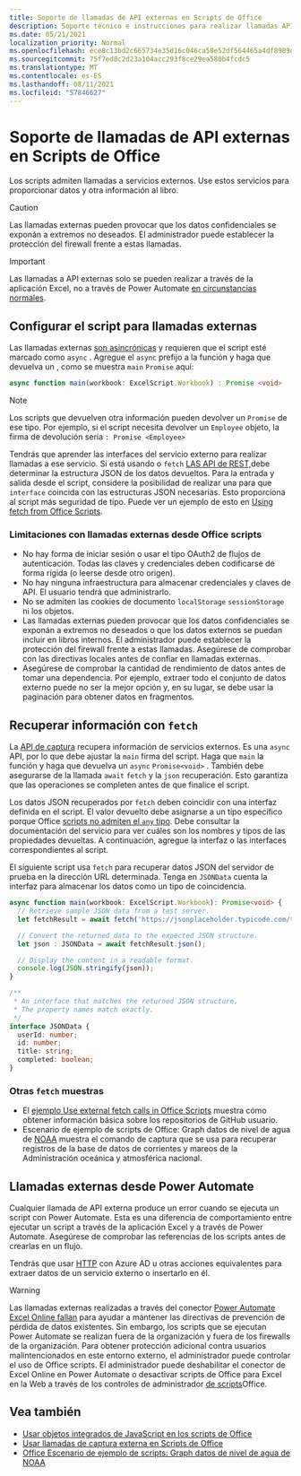 ```yaml
---
title: Soporte de llamadas de API externas en Scripts de Office
description: Soporte técnico e instrucciones para realizar llamadas API externas en un script Office script.
ms.date: 05/21/2021
localization_priority: Normal
ms.openlocfilehash: ece8c13bd2c665734e35d16c046ca58e52df564465a4df8989d90d887d897307
ms.sourcegitcommit: 75f7ed8c2d23a104acc293f8ce29ea580b4fcdc5
ms.translationtype: MT
ms.contentlocale: es-ES
ms.lasthandoff: 08/11/2021
ms.locfileid: "57846627"
---
```

# <a name="external-api-call-support-in-office-scripts"></a>Soporte de llamadas de API externas en Scripts de Office

Los scripts admiten llamadas a servicios externos. Use estos servicios para proporcionar datos y otra información al libro.

> [!CAUTION]
> Las llamadas externas pueden provocar que los datos confidenciales se exponán a extremos no deseados. El administrador puede establecer la protección del firewall frente a estas llamadas.

> [!IMPORTANT]
> Las llamadas a API externas solo se pueden realizar a través de la aplicación Excel, no a través de Power Automate [en circunstancias normales](#external-calls-from-power-automate).

## <a name="configure-your-script-for-external-calls"></a>Configurar el script para llamadas externas

Las llamadas externas [son asincrónicas](https://developer.mozilla.org/docs/Learn/JavaScript/Asynchronous/Async_await) y requieren que el script esté marcado como `async` . Agregue el `async` prefijo a la función y haga que devuelva un , como se muestra `main` `Promise` aquí:

```typescript
async function main(workbook: ExcelScript.Workbook) : Promise <void>
```

> [!NOTE]
> Los scripts que devuelven otra información pueden devolver un `Promise` de ese tipo. Por ejemplo, si el script necesita devolver un `Employee` objeto, la firma de devolución sería `: Promise <Employee>`

Tendrás que aprender las interfaces del servicio externo para realizar llamadas a ese servicio. Si está usando o `fetch` [LAS API de REST,](https://wikipedia.org/wiki/Representational_state_transfer)debe determinar la estructura JSON de los datos devueltos. Para la entrada y salida desde el script, considere la posibilidad de realizar una para que `interface` coincida con las estructuras JSON necesarias. Esto proporciona al script más seguridad de tipo. Puede ver un ejemplo de esto en [Using fetch from Office Scripts](../resources/samples/external-fetch-calls.md).

### <a name="limitations-with-external-calls-from-office-scripts"></a>Limitaciones con llamadas externas desde Office scripts

* No hay forma de iniciar sesión o usar el tipo OAuth2 de flujos de autenticación. Todas las claves y credenciales deben codificarse de forma rígida (o leerse desde otro origen).
* No hay ninguna infraestructura para almacenar credenciales y claves de API. El usuario tendrá que administrarlo.
* No se admiten las cookies de documento `localStorage` `sessionStorage` ni los objetos.
* Las llamadas externas pueden provocar que los datos confidenciales se exponán a extremos no deseados o que los datos externos se puedan incluir en libros internos. El administrador puede establecer la protección del firewall frente a estas llamadas. Asegúrese de comprobar con las directivas locales antes de confiar en llamadas externas.
* Asegúrese de comprobar la cantidad de rendimiento de datos antes de tomar una dependencia. Por ejemplo, extraer todo el conjunto de datos externo puede no ser la mejor opción y, en su lugar, se debe usar la paginación para obtener datos en fragmentos.

## <a name="retrieve-information-with-fetch"></a>Recuperar información con `fetch`

La [API de captura](https://developer.mozilla.org/docs/Web/API/Fetch_API) recupera información de servicios externos. Es una `async` API, por lo que debe ajustar la `main` firma del script. Haga que `main` la función y haga que devuelva un `async` `Promise<void>` . También debe asegurarse de la llamada `await` `fetch` y la `json` recuperación. Esto garantiza que las operaciones se completen antes de que finalice el script.

Los datos JSON recuperados por `fetch` deben coincidir con una interfaz definida en el script. El valor devuelto debe asignarse a un tipo específico porque Office [scripts no admiten el `any` tipo](typescript-restrictions.md#no-any-type-in-office-scripts). Debe consultar la documentación del servicio para ver cuáles son los nombres y tipos de las propiedades devueltas. A continuación, agregue la interfaz o las interfaces correspondientes al script.

El siguiente script usa `fetch` para recuperar datos JSON del servidor de prueba en la dirección URL determinada. Tenga en `JSONData` cuenta la interfaz para almacenar los datos como un tipo de coincidencia.

```TypeScript
async function main(workbook: ExcelScript.Workbook): Promise<void> {
  // Retrieve sample JSON data from a test server.
  let fetchResult = await fetch('https://jsonplaceholder.typicode.com/todos/1');

  // Convert the returned data to the expected JSON structure.
  let json : JSONData = await fetchResult.json();

  // Display the content in a readable format.
  console.log(JSON.stringify(json));
}

/**
 * An interface that matches the returned JSON structure.
 * The property names match exactly.
 */
interface JSONData {
  userId: number;
  id: number;
  title: string;
  completed: boolean;
}
```

### <a name="other-fetch-samples"></a>Otras `fetch` muestras

* El [ejemplo Use external fetch calls in Office Scripts](../resources/samples/external-fetch-calls.md) muestra cómo obtener información básica sobre los repositorios de GitHub usuario.
* Escenario de ejemplo de scripts de Office: Graph datos de nivel de agua de [NOAA](../resources/scenarios/noaa-data-fetch.md) muestra el comando de captura que se usa para recuperar registros de la base de datos de corrientes y mareos de la Administración oceánica y atmosférica nacional.

## <a name="external-calls-from-power-automate"></a>Llamadas externas desde Power Automate

Cualquier llamada de API externa produce un error cuando se ejecuta un script con Power Automate. Esta es una diferencia de comportamiento entre ejecutar un script a través de la aplicación Excel y a través de Power Automate. Asegúrese de comprobar las referencias de los scripts antes de crearlas en un flujo.

Tendrás que usar [HTTP](/connectors/webcontents/) con Azure AD u otras acciones equivalentes para extraer datos de un servicio externo o insertarlo en él.

> [!WARNING]
> Las llamadas externas realizadas a través del conector [Power Automate Excel Online fallan](/connectors/excelonlinebusiness) para ayudar a mantener las directivas de prevención de pérdida de datos existentes. Sin embargo, los scripts que se ejecutan Power Automate se realizan fuera de la organización y fuera de los firewalls de la organización. Para obtener protección adicional contra usuarios malintencionados en este entorno externo, el administrador puede controlar el uso de Office scripts. El administrador puede deshabilitar el conector de Excel Online en Power Automate o desactivar scripts de Office para Excel en la Web a través de los controles de administrador [de scripts](/microsoft-365/admin/manage/manage-office-scripts-settings)Office.

## <a name="see-also"></a>Vea también

* [Usar objetos integrados de JavaScript en los scripts de Office](javascript-objects.md)
* [Usar llamadas de captura externa en Scripts de Office](../resources/samples/external-fetch-calls.md)
* [Office Escenario de ejemplo de scripts: Graph datos de nivel de agua de NOAA](../resources/scenarios/noaa-data-fetch.md)
